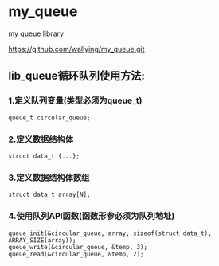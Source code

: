 # my_queue
my queue library

https://github.com/wallying/my_queue.git

## lib_queue循环队列使用方法:
### 1.定义队列变量(类型必须为queue_t)
    queue_t circular_queue;
### 2.定义数据结构体
    struct data_t {...};
### 3.定义数据结构体数组
    struct data_t array[N];
### 4.使用队列API函数(函数形参必须为队列地址)
    queue_init(&circular_queue, array, sizeof(struct data_t), ARRAY_SIZE(array));
    queue_write(&circular_queue, &temp, 3);
    queue_read(&circular_queue, &temp, 2);
